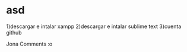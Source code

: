 # asd
1)descargar e intalar xampp
2)descargar e intalar sublime text
3)cuenta github


Jona Comments :o